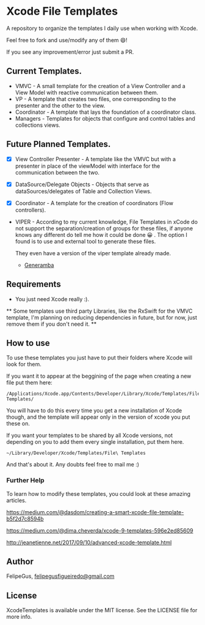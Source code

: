 # Xcode File Templates
A repository to organize the templates I daily use when working with Xcode.

Feel free to fork and use/modify any of them 😄!

If you see any improvement/error just submit a PR.

## Current Templates.
* VMVC - A small template for the creation of a View Controller and a View Model
with reactive communication between them.
* VP - A template that creates two files, one corresponding to the presenter and the other to the view.
* Coordinator - A template that lays the foundation of a coordinator class.
* Managers - Templates for objects that configure and control tables and collections views.

## Future Planned Templates.
- [x] View Controller Presenter - A template like the VMVC but with a presenter in place of the viewModel
 with interface for the communication between the two.

- [x] DataSource/Delegate Objects - Objects that serve as dataSources/delegates of Table and Collection Views.

- [x] Coordinator - A template for the creation of coordinators (Flow controllers).


* VIPER - According to my current knowledge, File Templates in xCode do not support the separation/creation of groups for these files, if anyone knows any different do tell me how it could be done 😀 . The option I found is to use and external tool to generate these files.

    They even have a version of the viper template already made.

    -  [Generamba](https://github.com/rambler-digital-solutions/Generamba)

## Requirements
  - You just need Xcode really :).

  ** Some templates use third party Libraries, like the RxSwift for the VMVC template, I'm planning on reducing dependencies in future, but for now, just remove them if you don't need it. **

## How to use
  To use these templates you just have to put their folders where Xcode will look for them.

  If you want it to appear at the beggining of the page when creating a new file put them here:

  ```
  /Applications/Xcode.app/Contents/Developer/Library/Xcode/Templates/File\ Templates/
  ```

  You will have to do this every time you get a new installation of Xcode though,
  and the template will appear only in the version of xcode you put these on.

  If you want your templates to be shared by all Xcode versions,
  not depending on you to add them every single installation, put them here.  

  ```
  ~/Library/Developer/Xcode/Templates/File\ Templates
  ```

  And that's about it. Any doubts feel free to mail me :)


  ### Further Help
  To learn how to modify these templates, you could look at these amazing articles.

  https://medium.com/@dasdom/creating-a-smart-xcode-file-template-b5f2d7c8594b

  https://medium.com/@dima.cheverda/xcode-9-templates-596e2ed85609

  http://jeanetienne.net/2017/09/10/advanced-xcode-template.html

## Author
FelipeGus, felipegusfigueiredo@gmail.com

## License

XcodeTemplates is available under the MIT license. See the LICENSE file for more info.
